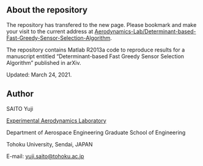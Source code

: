 ## About the repository
The repository has transfered to the new page.
Please bookmark and make your visit to the current address at [Aerodynamics-Lab/Determinant-based-Fast-Greedy-Sensor-Selection-Algorithm](https://github.com/Aerodynamics-Lab/Determinant-based-Fast-Greedy-Sensor-Selection-Algorithm).

The repository contains Matlab R2013a code to reproduce results for a manuscript entitled “Determinant-based Fast Greedy Sensor Selection Algorithm” published in arXiv.

Updated: March 24, 2021.

## Author
SAITO Yuji

[Experimental Aerodynamics Laboratory](http://www.aero.mech.tohoku.ac.jp/eng/)

Department of Aerospace Engineering
Graduate School of Engineering

Tohoku University, Sendai, JAPAN

E-mail: yuji.saito@tohoku.ac.jp
